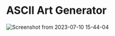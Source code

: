 # ASCII Art Generator
![Screenshot from 2023-07-10 15-44-04](https://github.com/jakub-swiniarski/ascii-art-generator/assets/77209709/e47b54b5-e25c-4f3e-8ade-72b9a1e48114)
